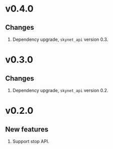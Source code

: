 # v0.4.0
## Changes
1. Dependency upgrade, `skynet_api` version 0.3.

# v0.3.0
## Changes
1. Dependency upgrade, `skynet_api` version 0.2.

# v0.2.0
## New features
1. Support stop API.
